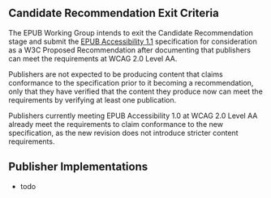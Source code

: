 ## Candidate Recommendation Exit Criteria

The EPUB Working Group intends to exit the Candidate Recommendation stage and submit
the [EPUB Accessibility 1.1](https://w3c.github.io/epub-specs/epub33/a11y/) specification for
consideration as a W3C Proposed Recommendation after documenting that publishers can
meet the requirements at WCAG 2.0 Level AA.

Publishers are not expected to be producing content that claims conformance
to the specification prior to it becoming a recommendation, only that they have
verified that the content they produce now can meet the requirements by
verifying at least one publication.

Publishers currently meeting EPUB Accessibility 1.0 at WCAG 2.0 Level AA already
meet the requirements to claim conformance to the new specification, as the
new revision does not introduce stricter content requirements.

## Publisher Implementations

- todo